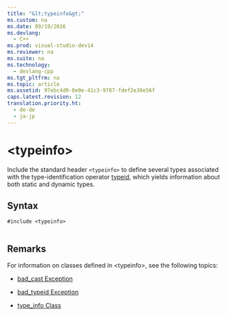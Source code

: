 ```yaml
---
title: "&lt;typeinfo&gt;"
ms.custom: na
ms.date: 09/19/2016
ms.devlang: 
  - C++
ms.prod: visual-studio-dev14
ms.reviewer: na
ms.suite: na
ms.technology: 
  - devlang-cpp
ms.tgt_pltfrm: na
ms.topic: article
ms.assetid: 97ebc4d0-0e0e-41c3-9787-fdef2e38e56f
caps.latest.revision: 12
translation.priority.ht: 
  - de-de
  - ja-jp
---
```

# &lt;typeinfo&gt;
Include the standard header `<typeinfo>` to define several types associated with the type-identification operator [typeid](../Topic/typeid%20Operator.md), which yields information about both static and dynamic types.  
  
## Syntax  
  
```  
#include <typeinfo>  
  
```  
  
## Remarks  
 For information on classes defined in <typeinfo\>, see the following topics:  
  
-   [bad_cast Exception](../vs140/bad_cast-Exception.md)  
  
-   [bad_typeid Exception](../vs140/bad_typeid-Exception.md)  
  
-   [type_info Class](../vs140/type_info-Class.md)